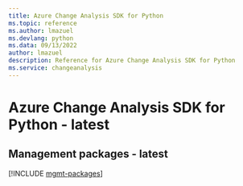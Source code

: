 ```yaml
---
title: Azure Change Analysis SDK for Python
ms.topic: reference
ms.author: lmazuel
ms.devlang: python
ms.data: 09/13/2022
author: lmazuel
description: Reference for Azure Change Analysis SDK for Python
ms.service: changeanalysis
---
```

# Azure Change Analysis SDK for Python - latest

## Management packages - latest
[!INCLUDE [mgmt-packages](change-analysis-mgmt-index.md)]